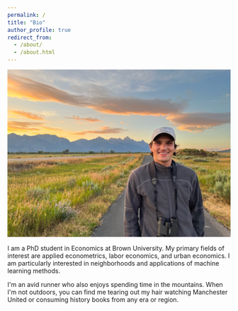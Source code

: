 ```yaml
---
permalink: /
title: "Bio"
author_profile: true
redirect_from: 
  - /about/
  - /about.html
---
```


![image](../images/me_tetons.JPG)

I am a PhD student in Economics at Brown University. My primary fields of interest are applied econometrics, labor economics, and urban economics. I am particularly interested in neighborhoods and applications of machine learning methods. 

I'm an avid runner who also enjoys spending time in the mountains. When I'm not outdoors, you can find me tearing out my hair watching Manchester United or consuming history books from any era or region. 